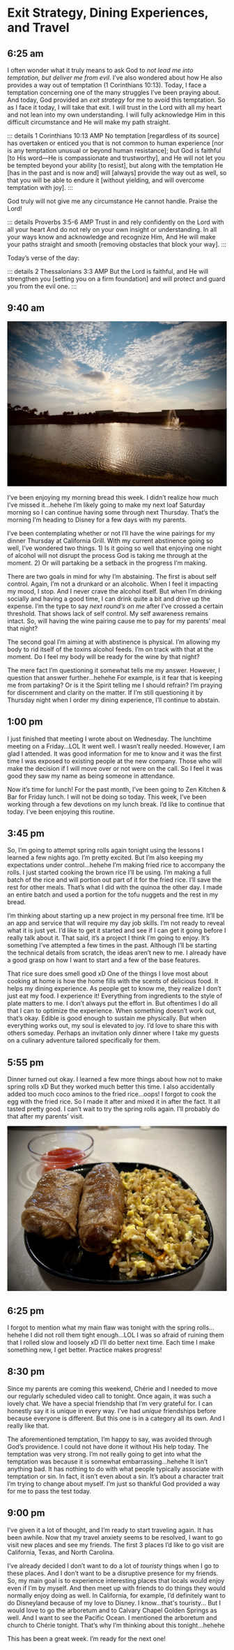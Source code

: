 # Exit Strategy, Dining Experiences, and Travel

## 6:25 am

I often wonder what it truly means to ask God to *not lead me into temptation, but deliver me from evil*. I’ve also wondered about how He also provides a way out of temptation (1 Corinthians 10:13). Today, I face a temptation concerning one of the many struggles I’ve been praying about. And today, God provided an *exit strategy* for me to avoid this temptation. So as I face it today, I will take that exit. I will trust in the Lord with all my heart and not lean into my own understanding. I will fully acknowledge Him in this difficult circumstance and He will make my path straight.

::: details 1 Corinthians 10:13 AMP
No temptation [regardless of its source] has overtaken or enticed you that is not common to human experience [nor is any temptation unusual or beyond human resistance]; but God is faithful [to His word—He is compassionate and trustworthy], and He will not let you be tempted beyond your ability [to resist], but along with the temptation He [has in the past and is now and] will [always] provide the way out as well, so that you will be able to endure it [without yielding, and will overcome temptation with joy].
:::

God truly will not give me any circumstance He cannot handle. Praise the Lord!

::: details Proverbs 3:5-6 AMP
Trust in and rely confidently on the Lord with all your heart And do not rely on your own insight or understanding. In all your ways know and acknowledge and recognize Him, And He will make your paths straight and smooth [removing obstacles that block your way].
:::

Today’s verse of the day:

::: details 2 Thessalonians 3:3 AMP
But the Lord is faithful, and He will strengthen you [setting you on a firm foundation] and will protect and guard you from the evil one.
:::

## 9:40 am

![Sunrise over a building and pond](./media/IMG_0834.jpeg)

I’ve been enjoying my morning bread this week. I didn’t realize how much I’ve missed it…hehehe I’m likely going to make my next loaf Saturday morning so I can continue having some through next Thursday. That’s the morning I’m heading to Disney for a few days with my parents.

I’ve been contemplating whether or not I’ll have the wine pairings for my dinner Thursday at California Grill. With my current abstinence going so well, I’ve wondered two things. 1) Is it going so well that enjoying one night of alcohol will not disrupt the process God is taking me through at the moment. 2) Or will partaking be a setback in the progress I’m making.

There are two goals in mind for why I’m abstaining. The first is about self control. Again, I’m not a drunkard or an alcoholic. When I feel it impacting my mood, I stop. And I never crave the alcohol itself. But when I’m drinking socially and having a good time, I can drink quite a bit and drive up the expense. I’m the type to say *next round’s on me* after I’ve crossed a certain threshold. That shows lack of self control. My self awareness remains intact. So, will having the wine pairing cause me to pay for my parents’ meal that night?

The second goal I’m aiming at with abstinence is physical. I’m allowing my body to rid itself of the toxins alcohol feeds. I’m on track with that at the moment. Do I feel my body will be ready for the wine by that night?

The mere fact I’m questioning it somewhat tells me my answer. However, I question that answer further…hehehe For example, is it fear that is keeping me from partaking? Or is it the Spirit telling me I should refrain? I’m praying for discernment and clarity on the matter. If I’m still questioning it by Thursday night when I order my dining experience, I’ll continue to abstain.

## 1:00 pm

I just finished that meeting I wrote about on Wednesday. The lunchtime meeting on a Friday…LOL It went well. I wasn’t really needed. However, I am glad I attended. It was good information for me to know and it was the first time I was exposed to existing people at the new company. Those who will make the decision if I will move over or not were on the call. So I feel it was good they saw my name as being someone in attendance.

Now it’s time for lunch! For the past month, I’ve been going to Zen Kitchen & Bar for Friday lunch. I will not be doing so today. This week, I’ve been working through a few devotions on my lunch break. I’d like to continue that today. I’ve been enjoying this routine.

## 3:45 pm

So, I’m going to attempt spring rolls again tonight using the lessons I learned a few nights ago. I’m pretty excited. But I’m also keeping my expectations under control…hehehe I’m making fried rice to accompany the rolls. I just started cooking the brown rice I’ll be using. I’m making a full batch of the rice and will portion out part of it for the fried rice. I’ll save the rest for other meals. That’s what I did with the quinoa the other day. I made an entire batch and used a portion for the tofu nuggets and the rest in my bread.

I’m thinking about starting up a new project in my personal free time. It’ll be an app and service that will require my day job skills. I’m not ready to reveal what it is just yet. I’d like to get it started and see if I can get it going before I really talk about it. That said, it’s a project I think I’m going to enjoy. It’s something I’ve attempted a few times in the past. Although I’ll be starting the technical details from scratch, the ideas aren’t new to me. I already have a good grasp on how I want to start and a few of the base features.

That rice sure does smell good xD One of the things I love most about cooking at home is how the home fills with the scents of delicious food. It helps my dining experience. As people get to know me, they realize I don’t just eat my food. I experience it! Everything from ingredients to the style of plate matters to me. I don’t always put the effort in. But oftentimes I do all that I can to optimize the experience. When something doesn’t work out, that’s okay. Edible is good enough to sustain me physically. But when everything works out, my soul is elevated to joy. I’d love to share this with others someday. Perhaps an invitation only dinner where I take my guests on a culinary adventure tailored specifically for them.

## 5:55 pm

Dinner turned out okay. I learned a few more things about how not to make spring rolls xD But they worked much better this time. I also accidentally added too much coco aminos to the fried rice…oops! I forgot to cook the egg with the fried rice. So I made it after and mixed it in after the fact. It all tasted pretty good. I can’t wait to try the spring rolls again. I’ll probably do that after my parents’ visit.

![Plate of spring rolls and fried rice](./media/IMG_0835.jpeg)

## 6:25 pm

I forgot to mention what my main flaw was tonight with the spring rolls…hehehe I did not roll them tight enough…LOL I was so afraid of ruining them that I rolled slow and loosely xD I’ll do better next time. Each time I make something new, I get better. Practice makes progress!

## 8:30 pm

Since my parents are coming this weekend, Chérie and I needed to move our regularly scheduled video call to tonight. Once again, it was such a lovely chat. We have a special friendship that I’m very grateful for. I can honestly say it is unique in every way. I’ve had *unique* friendships before because everyone is different. But this one is in a category all its own. And I really like that.

The aforementioned temptation, I’m happy to say, was avoided through God’s providence. I could not have done it without His help today. The temptation was very strong. I’m not really going to get into what the temptation was because it is somewhat embarrassing…hehehe It isn’t anything bad. It has nothing to do with what people typically associate with temptation or sin. In fact, it isn’t even about a sin. It’s about a character trait I’m trying to change about myself. I’m just so thankful God provided a way for me to pass the test today.

## 9:00 pm

I’ve given it a lot of thought, and I’m ready to start traveling again. It has been awhile. Now that my travel anxiety seems to be resolved, I want to go visit new places and see my friends. The first 3 places I’d like to go visit are California, Texas, and North Carolina.

I’ve already decided I don’t want to do a lot of *touristy* things when I go to these places. And I don’t want to be a disruptive presence for my friends. So, my main goal is to experience interesting places that locals would enjoy even if I’m by myself. And then meet up with friends to do things they would normally enjoy doing as well. In California, for example, I’d definitely want to do Disneyland because of my love to Disney. I know...that's touristy... But I would love to go the arboretum and to Calvary Chapel Golden Springs as well. And I want to see the Pacific Ocean. I mentioned the arboretum and church to Chérie tonight. That’s why I’m thinking about this tonight…hehehe

This has been a great week. I’m ready for the next one!